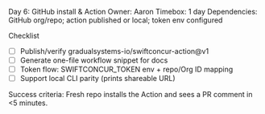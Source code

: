 
Day 6: GitHub install & Action
Owner: Aaron
Timebox: 1 day
Dependencies: GitHub org/repo; action published or local; token env configured

Checklist
- [ ] Publish/verify gradualsystems-io/swiftconcur-action@v1
- [ ] Generate one-file workflow snippet for docs
- [ ] Token flow: SWIFTCONCUR_TOKEN env + repo/Org ID mapping
- [ ] Support local CLI parity (prints shareable URL)

Success criteria: Fresh repo installs the Action and sees a PR comment in <5 minutes.
